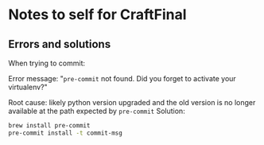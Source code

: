 # Notes to self for CraftFinal

## Errors and solutions

When trying to commit:

Error message: "`pre-commit` not found.  Did you forget to activate your virtualenv?"

Root cause: likely python version upgraded and the old version is no longer available at the path expected by `pre-commit`
Solution: 

```zsh
brew install pre-commit
pre-commit install -t commit-msg
```

